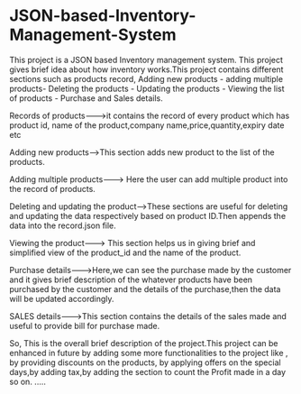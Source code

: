 # JSON-based-Inventory-Management-System
This project is a JSON based Inventory management system. This project gives brief idea about how inventory works.This project contains different sections such as products record,
Adding new products - adding multiple products- Deleting the products - Updating the products - Viewing the list of products - Purchase and Sales details.

Records of products--->it contains the record of every product which has product id, name of the product,company name,price,quantity,expiry date etc

Adding new products-->This section adds new product to the list of  the products.

Adding multiple products---> Here the user can add multiple product into the record of products.

Deleting and updating the product-->These  sections are useful for deleting and updating  the data respectively based on product ID.Then appends the data into the record.json file.

Viewing the product---> This section helps us in giving  brief and simplified view of the product_id and  the name of the product.

Purchase details--->Here,we can see the purchase made by the customer and it gives brief description of the whatever products have been purchased by the customer and the details  of the purchase,then the data will be updated accordingly.

SALES details--->This section contains the details of the sales made and useful to provide bill for purchase made.

So, This is the overall brief description of the project.This project can be enhanced in future by adding some more functionalities to the project like , by providing discounts on the products, by applying offers on the special days,by adding tax,by adding the section to count the Profit made in a day so on. .....

